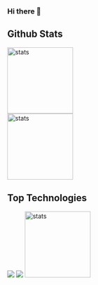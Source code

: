 ### Hi there 👋

## Github Stats 
<a href="https://github.com/redentdev"><img src="https://github-readme-stats.vercel.app/api?username=redentdev&how_icons=true&theme=react" width="%100" height="150px" alt="stats"/></a><br>
<a href="https://github.cok/redentdev"><img src="https://github-readme-streak-stats.herokuapp.com/?user=redentdev&theme=react" width="%100" height="150px" alt="stats"/></a>

## Top Technologies 
<a href="https://www.javascript.com/"><img src="https://img.shields.io/badge/JavaScript-323330?style=for-the-badge&logo=javascript"></a> <a href="https://nodejs.org/en/"><img src="https://img.shields.io/badge/Node.js-323330?style=for-the-badge&logo=node.js"></a>
<img src="https://github-readme-stats.vercel.app/api/top-langs/?username=redentdev&theme=react&layout=compact" width="%100" height="150px" alt="stats"/>
<!--
**redentdev/redentdev** is a ✨ _special_ ✨ repository because its `README.md` (this file) appears on your GitHub profile.

Here are some ideas to get you started:

- 🔭 I’m currently working on ...
- 🌱 I’m currently learning ...
- 👯 I’m looking to collaborate on ...
- 🤔 I’m looking for help with ...
- 💬 Ask me about ...
- 📫 How to reach me: ...
- 😄 Pronouns: ...
- ⚡ Fun fact: ...
-->
